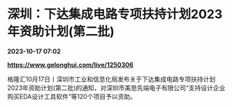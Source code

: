# 深圳：下达集成电路专项扶持计划2023年资助计划(第二批)

**2023-10-17 07:02**

**https://www.gelonghui.com/live/1250306**

格隆汇10月17日丨深圳市工业和信息化局发布关于下达集成电路专项扶持计划2023年资助计划(第二批)的通知，对深圳市美思先端电子有限公司“支持设计企业购买EDA设计工具软件”等120个项目予以资助。